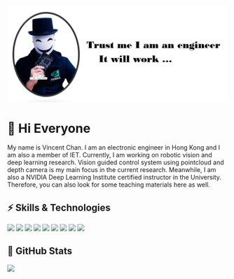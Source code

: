 ![image](https://github.com/vincent51689453/vincent51689453/blob/main/github_logo.PNG)
# 👋 Hi Everyone 

My name is Vincent Chan. I am an electronic engineer in Hong Kong and I am also a member of IET. Currently, I am working on robotic vision and deep learning research. Vision guided control system using pointcloud and depth camera is my main focus in the current research. Meanwhile, I am also a NVIDIA Deep Learning Institute certified instructor in the University. Therefore, you can also look for some teaching materials here as well.

## ⚡ Skills & Technologies
![](https://img.shields.io/badge/OS-Linux-informational?style=flat&logo=linux&logoColor=white&color=2bbc8a)
![](https://img.shields.io/badge/Code-Python-informational?style=flat&logo=python&logoColor=white&color=2bbc8a)
![](https://img.shields.io/badge/Code-C++-informational?style=flat&logo=cplusplus&logoColor=white&color=2bbc8a)
![](https://img.shields.io/badge/Tools-TensorRT-informational?style=flat&logo=nvidia&logoColor=white&color=2bbc8a)
![](https://img.shields.io/badge/Tools-OPENCV-informational?style=flat&logo=opencv&logoColor=white&color=2bbc8a)
![](https://img.shields.io/badge/Tools-Docker-informational?style=flat&logo=docker&logoColor=white&color=2bbc8a)
![](https://img.shields.io/badge/Tools-Kubernetes-informational?style=flat&logo=kubernetes&logoColor=white&color=2bbc8a)
![](https://img.shields.io/badge/Hardware-STM32-informational?style=flat&logo=stmicroelectronics&logoColor=white&color=2bbc8a)
![](https://img.shields.io/badge/Hardware-NVIDIA_Jetson-informational?style=flat&logo=nvidia&logoColor=white&color=2bbc8a)

## 💬 GitHub Stats
<a href="https://github.com/vincent51689453/github-readme-stats">
  <img align="center" src="https://github-readme-stats.vercel.app/api?username=vincent51689453&show_icons=true&theme=radical&count_private=true" />
</a>
<!--
**vincent51689453/vincent51689453** is a ✨ _special_ ✨ repository because its `README.md` (this file) appears on your GitHub profile.

Here are some ideas to get you started:

- 🔭 I’m currently working on ...
- 🌱 I’m currently learning ...
- 👯 I’m looking to collaborate on ...
- 🤔 I’m looking for help with ...
- 💬 Ask me about ...
- 📫 How to reach me: ...
- 😄 Pronouns: ...
- ⚡ Fun fact: ...
-->
